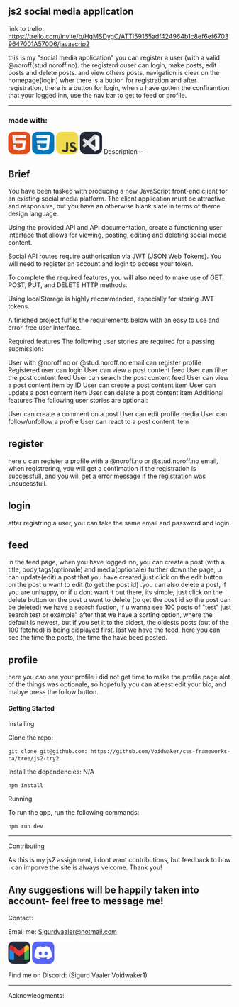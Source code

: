 ## js2 social media application
link to trello: https://trello.com/invite/b/HgMSDygC/ATTI59165adf424964b1c8ef6ef67039647001A570D6/javascrip2

this is my "social media application" you can register a user  (with a valid @noroff(stud.noroff.no). the registerd ouser can login, make posts, edit posts and delete posts. and view others posts.
navigation is clear on the homepage(login) wher there is a  button for registration and after registration, there is a button for login, when u have gotten the confiramtion that your logged inn, use the nav bar to get to feed or profile.


---
### made with:
<img src="https://raw.githubusercontent.com/tandpfun/skill-icons/main/icons/HTML.svg" width="50" height="50">
<img src="https://raw.githubusercontent.com/tandpfun/skill-icons/main/icons/CSS.svg" width="50" height="50"> 
<img src="https://raw.githubusercontent.com/tandpfun/skill-icons/main/icons/JavaScript.svg" width="50" height="50"> 
<img src="https://raw.githubusercontent.com/tandpfun/skill-icons/main/icons/VSCode-Dark.svg" width="50" height="50"> <img 
---

Description--

## Brief
You have been tasked with producing a new JavaScript front-end client for an existing social media platform. The client application must be attractive and responsive, but you have an otherwise blank slate in terms of theme design language.

Using the provided API and API documentation, create a functioning user interface that allows for viewing, posting, editing and deleting social media content.

Social API routes require authorisation via JWT (JSON Web Tokens). You will need to register an account and login to access your token.

To complete the required features, you will also need to make use of GET, POST, PUT, and DELETE HTTP methods.

Using localStorage is highly recommended, especially for storing JWT tokens.

A finished project fulfils the requirements below with an easy to use and error-free user interface.

Required features
The following user stories are required for a passing submission:

User with @noroff.no or @stud.noroff.no email can register profile
Registered user can login
User can view a post content feed
User can filter the post content feed
User can search the post content feed
User can view a post content item by ID
User can create a post content item
User can update a post content item
User can delete a post content item
Additional features
The following user stories are optional:

User can create a comment on a post
User can edit profile media
User can follow/unfollow a profile
User can react to a post content item

## register
here u can register a profile with a @noroff.no or @stud.noroff.no email, when registrering, you will get a confimation if the registration is successfull, and you will get a error message if the registration was unsucessfull. 

## login
after registring a user, you can take the same email and password and login.

## feed
in the feed page, when you have logged inn, you can create a post (with a title, body,tags(optionale) and media(optionale) further down the page, u can update(edit) a post that you have created,just click on the edit button on the post u want to edit (to get the post id) .you can also delete a post, if you are unhappy, or if u dont want it out there, its simple, just click on the delete button on the post u want to delete (to get the post id so the post can be deleted)
we have a search fuction, if u wanna see 100 posts of "test" just search test or example" 
after that we have a sorting option, where the default is newest, but if you set it to the oldest, the oldests posts (out of the 100 fetched) is being displayed first.
last we have the feed, here you can see the time the posts, the time the have beed posted.

## profile

here you can see your profile 
i did not get time to make the profile page alot of the things was optionale, so hopefully you can atleast edit your bio, and mabye press the follow button.

#### Getting Started

Installing

Clone the repo:

    git clone git@github.com: https://github.com/Voidwaker/css-frameworks-ca/tree/js2-try2

Install the dependencies: N/A

    npm install

Running

To run the app, run the following commands:

    npm run dev





---

Contributing


As this is my js2 assignment, i dont want contributions, but feedback to how i can imporve the site is always velcome. Thank you!

Any suggestions will be happily taken into account- feel free to message me!
---

Contact:


Email me: 
Sigurdvaaler@hotmail.com

<img src="https://raw.githubusercontent.com/tandpfun/skill-icons/main/icons/Gmail-Dark.svg" width="50" height="50"> <img src="https://raw.githubusercontent.com/tandpfun/skill-icons/main/icons/Discord.svg" width="50" height="50">


Find me on Discord:
(Sigurd Vaaler
Voidwaker1)

---

Acknowledgments:
